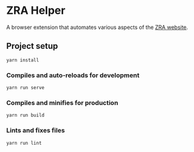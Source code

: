 # ZRA Helper

A browser extension that automates various aspects of the [ZRA website](https://www.zra.org.zm/).

## Project setup
```
yarn install
```

### Compiles and auto-reloads for development
```
yarn run serve
```

### Compiles and minifies for production
```
yarn run build
```

### Lints and fixes files
```
yarn run lint
```
